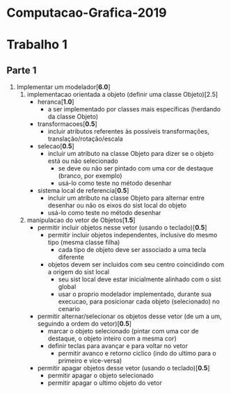 # Computacao-Grafica-2019

# Trabalho 1

## Parte 1
1. Implementar um modelador[**6.0**]
	1. implementacao orientada a objeto (definir uma classe Objeto)[2.5]
		+ heranca[**1.0**]
			+ a ser implementado por classes mais específicas (herdando da classe Objeto)
		+ transformacoes[**0.5**]
			+ incluir atributos referentes às possíveis transformações, translação/rotação/escala
		+ selecao[**0.5**]
			+ incluir um atributo na classe Objeto para dizer se o objeto está ou não selecionado
				+ se deve ou não ser pintado com uma cor de destaque (branco, por exemplo)
				+ usá-lo como teste no método desenhar
		+ sistema local de referencia[**0.5**]
			+ incluir um atributo na classe Objeto para alternar entre desenhar ou não os eixos do sist local do objeto
			+ usá-lo como teste no método desenhar
	2. manipulacao do vetor de Objetos[**1.5**]
		+ permitir incluir objetos nesse vetor (usando o teclado)[**0.5**]
			+ permitir incluir objetos independentes, inclusive do mesmo tipo (mesma classe filha)
				+ cada tipo de objeto deve ser associado a uma tecla diferente
			+ objetos devem ser incluidos com seu centro coincidindo com a origem do sist local
				+ seu sist local deve estar inicialmente alinhado com o sist global
				+ usar o proprio modelador implementado, durante sua execucao, para posicionar cada objeto (selecionado) no cenario
		+ permitir alternar/selecionar os objetos desse vetor (de um a um, seguindo a ordem do vetor)[**0.5**]
			+ marcar o objeto selecionado (pintar com uma cor de destaque, o objeto inteiro com a mesma cor)
			+ definir teclas para avançar e para voltar no vetor
				+ permitir avanco e retorno ciclico (indo do ultimo para o primeiro e vice-versa)
		+ permitir apagar objetos desse vetor (usando o teclado)[**0.5**]
			+ permitir apagar o objeto selecionado
			+ permitir apagar o ultimo objeto do vetor

